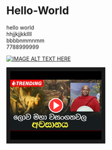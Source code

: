 # Hello-World
hello world  
hhjjkjjkkllll  
bbbbnmmnmm  
7788999999  

[![IMAGE ALT TEXT HERE](  https://img.youtube.com/vi/SNN4s4HEaW4/0.jpg)](    https://www.youtube.com/watch?v=SNN4s4HEaW4&t=219s&ab_channel=ShraddhaTV)  


<a href="https://www.youtube.com/watch?v=SNN4s4HEaW4&t=219s&ab_channel=ShraddhaTV" target="_blank"><img src="image.png" alt="IMAGE ALT TEXT HERE" width="240" height="180" border="10" /></a>




